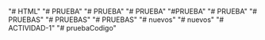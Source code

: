 "# HTML" 
"# PRUEBA" 
"# PRUEBA" 
"# PRUEBA" 
"#PRUEBA" 
"# PRUEBA" 
"# PRUEBAS" 
"# PRUEBAS" 
"# PRUEBAS" 
"# nuevos" 
"# nuevos" 
"# ACTIVIDAD-1" 
"# pruebaCodigo" 

